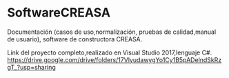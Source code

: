 # SoftwareCREASA
Documentación (casos de uso,normalización, pruebas de calidad,manual de usuario), software de constructora CREASA.

Link del proyecto completo,realizado en Visual Studio 2017,lenguaje C#.
https://drive.google.com/drive/folders/17VlyudawygYo1Cy1B5pADelndSkRzgT_?usp=sharing
